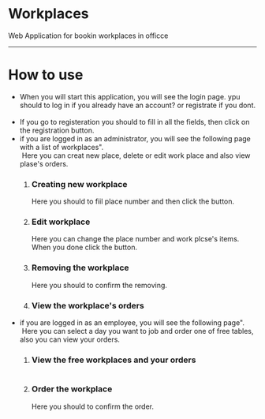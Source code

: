 # Workplaces
Web Application for bookin workplaces in officce
<hr>
<h1>How to use</h1>
<ul>
  <li>
      When you will start this application, you will see the login page.
      ypu should to log in if you already have an account? or registrate if you dont.
      <img  src=""/>
  </li>
  <li>
      If you go to registeration you should to fill in all the fields, then click on the registration button.
      <img src=""/>
  </li>
  <li>
      if you are logged in as an administrator, you will see the following page with a list of workplaces".<br/>
      <img src=""/>
      Here you can creat new place, delete or edit work place and also view plase's orders.<br/>
          <ol>
            <li>
              <h3>Creating new workplace</h3>
              Here you should to fiil place number and then click the button.
              <img src=""/>
            </li>
            <li>
              <h3>Edit workplace</h3>
              Here you can change the place number and work plcse's items.<br/> When you done click the button.
              <img src=""/>
            </li>
            <li>
              <h3>Removing the workplace</h3>
              Here you should to confirm the removing.
              <img src=""/>
            </li>
            <li>
              <h3>View the workplace's orders</h3>
              <img src=""/>
            </li>
         </ol>
  </li>
 <li>
      if you are logged in as an employee, you will see the following page".<br/>
      <img src=""/>
      Here you can select a day you want to job and order one of free tables, also you can view your orders.<br/>
          <ol>
            <li>
              <h3>View the free workplaces and your orders</h3>
              <img src=""/>
            </li>
            <li>
              <h3>Order the workplace</h3>
              Here you should to confirm the order.
              <img src=""/>
            </li>
         </oi>
  </li>

</ul>
